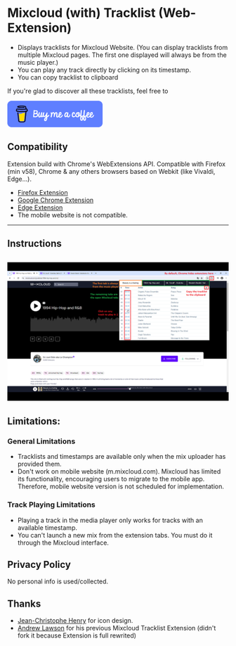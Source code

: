 # Mixcloud (with) Tracklist (Web-Extension)

- Displays tracklists for Mixcloud Website. (You can display tracklists from multiple Mixcloud pages. The first one displayed will always be from the music player.)
- You can play any track directly by clicking on its timestamp.
- You can copy tracklist to clipboard

If you're glad to discover all these tracklists, feel free to  

[<img style="height: 60px; width: 217px;" src="readme_files/coffee.png">](https://www.buymeacoffee.com/trepDev)

## Compatibility 
Extension build with Chrome's WebExtensions API.
Compatible with Firefox (min v58), Chrome & any others browsers based on Webkit (like Vivaldi, Edge...).

 - [Firefox Extension][firefox-install]
 - [Google Chrome Extension][chrome-install]
 - [Edge Extension][edge-install]
 - The mobile website is not compatible.

 
---
## Instructions
![Screenshot_mwt](readme_files/screenshot_mwt_chrome_5.0.0.png)
---

## Limitations:
### General Limitations
- Tracklists and timestamps are available only when the mix uploader has provided them.
- Don't work on mobile website (m.mixcloud.com). Mixcloud has limited its functionality, encouraging users to migrate to the mobile app.
Therefore, mobile website version is not scheduled for implementation.
### Track Playing Limitations
- Playing a track in the media player only works for tracks with an available timestamp.
- You can't launch a new mix from the extension tabs. You must do it through the Mixcloud interface.

## Privacy Policy
No personal info is used/collected.


## Thanks
 - [Jean-Christophe Henry](https://jiss.tv/) for icon design.
 - [Andrew Lawson](https://github.com/adlawson) for his previous Mixcloud Tracklist Extension (didn't fork it because Extension is full rewrited)



[firefox-install]: https://addons.mozilla.org/en-US/firefox/addon/mixcloud-with-tracklist/
[chrome-install]: https://chrome.google.com/webstore/detail/mixcloud-with-tracklist/jgghogcekaldifaiifpnbfnpmmpiengb?hl=en-US&gl=FR
[edge-install]: https://microsoftedge.microsoft.com/addons/detail/mixcloud-with-tracklist/kiacdpcggbfmlpgodnpmdildfgelpbae
